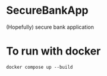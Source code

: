 # SecureBankApp

(Hopefully) secure bank application

# To run with docker

```shell
docker compose up --build
```